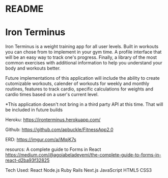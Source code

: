# README
<h1>Iron Terminus </h1>

Iron Terminus is a weight training app for all user levels.  Built in workouts you can chose from to implement in your gym time. A profile interface that will be an easy way to track one's progress. Finally, a library of the most common exercises with additional information to help you understand your body and workouts better.

Future implementations of this application will include the ability to create cutomizable workouts, calender of workouts for weekly and monthly routines, features to track cardio, specific calculations for weights and cardio times based on a user's current level. 

*This application doesn't not bring in a third party API at this time. That will be included in future builds

Heroku: https://ironterminus.herokuapp.com/

Github: https://github.com/apbuckle/FitnessApp2.0

ERD: https://imgur.com/a/iMqjK7s



resourcs: A complete guide to Forms in React
https://medium.com/@agoiabeladeyemi/the-complete-guide-to-forms-in-react-d2ba93f32825


Tech Used:
React
Node.js
Ruby
Rails
Next.js
JavaScript
HTML5
CSS3
